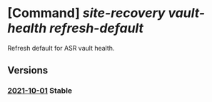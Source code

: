 # [Command] _site-recovery vault-health refresh-default_

Refresh default for ASR vault health.

## Versions

### [2021-10-01](/Resources/mgmt-plane/L3N1YnNjcmlwdGlvbnMve30vcmVzb3VyY2Vncm91cHMve30vcHJvdmlkZXJzL21pY3Jvc29mdC5yZWNvdmVyeXNlcnZpY2VzL3ZhdWx0cy97fS9yZXBsaWNhdGlvbnZhdWx0aGVhbHRoL2RlZmF1bHQvcmVmcmVzaA==/2021-10-01.xml) **Stable**

<!-- mgmt-plane /subscriptions/{}/resourcegroups/{}/providers/microsoft.recoveryservices/vaults/{}/replicationvaulthealth/default/refresh 2021-10-01 -->
